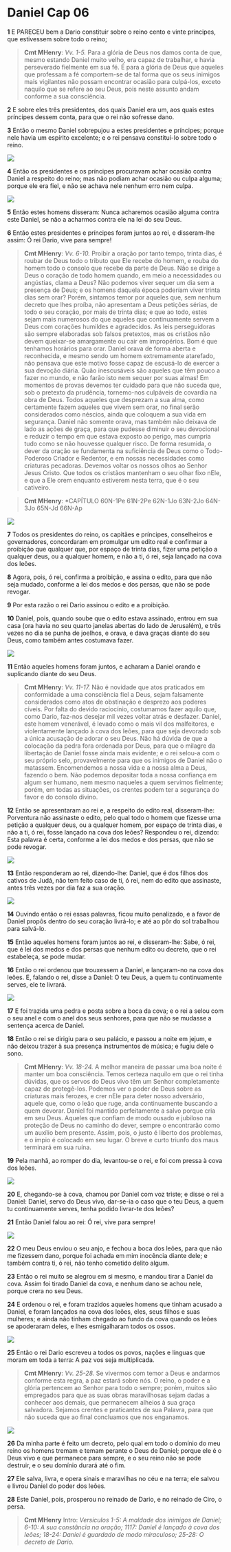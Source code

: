 # Daniel Cap 06

**1** 	E PARECEU bem a Dario constituir sobre o reino cento e vinte príncipes, que estivessem sobre todo o reino;

> **Cmt MHenry**: *Vv. 1-5.* Para a glória de Deus nos damos conta de que, mesmo estando Daniel muito velho, era capaz de trabalhar, e havia perseverado fielmente em sua fé. É para a glória de Deus que aqueles que professam a fé comportem-se de tal forma que os seus inimigos mais vigilantes não possam encontrar ocasião para culpá-los, exceto naquilo que se refere ao seu Deus, pois neste assunto andam conforme a sua consciência.

**2** 	E sobre eles três presidentes, dos quais Daniel era um, aos quais estes príncipes dessem conta, para que o rei não sofresse dano.

**3** 	Então o mesmo Daniel sobrepujou a estes presidentes e príncipes; porque nele havia um espírito excelente; e o rei pensava constituí-lo sobre todo o reino.

![](../Images/SweetPublishing/27-6-1.jpg) 

**4** 	Então os presidentes e os príncipes procuravam achar ocasião contra Daniel a respeito do reino; mas não podiam achar ocasião ou culpa alguma; porque ele era fiel, e não se achava nele nenhum erro nem culpa.

![](../Images/SweetPublishing/27-6-2.jpg) 

**5** 	Então estes homens disseram: Nunca acharemos ocasião alguma contra este Daniel, se não a acharmos contra ele na lei do seu Deus.

**6** 	Então estes presidentes e príncipes foram juntos ao rei, e disseram-lhe assim: Ó rei Dario, vive para sempre!

> **Cmt MHenry**: *Vv. 6-10.* Proibir a oração por tanto tempo, trinta dias, é roubar de Deus todo o tributo que Ele recebe do homem, e rouba do homem todo o consolo que recebe da parte de Deus. Não se dirige a Deus o coração de todo homem quando, em meio a necessidades ou angústias, clama a Deus? Não podemos viver sequer um dia sem a presença de Deus; e os homens da­quela época poderíam viver trinta dias sem orar? Porém, sintamos temor por aqueles que, sem nenhum decreto que lhes proíba, não apresentam a Deus petições sérias, de todo o seu co­ração, por mais de trinta dias; e que ao todo, estes sejam mais numerosos do que aqueles que continuamente servem a Deus com corações humildes e agradecidos. As leis perseguidoras são sempre elaboradas sob falsos pretextos, mas os cristãos não devem queixar-se amargamente ou cair em impropérios. Bom é que tenhamos horários para orar. Daniel orava de forma aberta e reconhecida, e mesmo sendo um homem extremamente ata­refado, não pensava que este motivo fosse capaz de escusá-lo de exercer a sua devoção di­ária. Quão inescusáveis são aqueles que têm pouco a fazer no mundo, e não farão isto nem sequer por suas almas! Em momentos de provas devemos ter cuidado para que não suceda que, sob o pretexto da prudência, tornemo-nos culpáveis de covardia na obra de Deus. Todos aqueles que desprezam a sua alma, como certamente fazem aqueles que vivem sem orar, no final serão considerados como néscios, ainda que coloquem a sua vida em segurança. Daniel não somente orava, mas também não deixava de lado as ações de graça, para que pudesse diminuir o seu devocional e reduzir o tempo em que estava exposto ao perigo, mas cumpria tudo como se não houvesse qualquer risco. De forma resumida, o dever da oração se funda­menta na suficiência de Deus como o Todo-Poderoso Criador e Redentor, e em nossas neces­sidades como criaturas pecadoras. Devemos voltar os nossos olhos ao Senhor Jesus Cristo. Que todos os cristãos mantenham o seu olhar fixo nEle, e que a Ele orem enquanto estiverem nesta terra, que é o seu cativeiro.

> **Cmt MHenry**: *CAPÍTULO 60N-1Pe 61N-2Pe 62N-1Jo 63N-2Jo 64N-3Jo 65N-Jd 66N-Ap

![](../Images/SweetPublishing/27-6-3.jpg) 

**7** 	Todos os presidentes do reino, os capitães e príncipes, conselheiros e governadores, concordaram em promulgar um edito real e confirmar a proibição que qualquer que, por espaço de trinta dias, fizer uma petição a qualquer deus, ou a qualquer homem, e não a ti, ó rei, seja lançado na cova dos leões.

**8** 	Agora, pois, ó rei, confirma a proibição, e assina o edito, para que não seja mudado, conforme a lei dos medos e dos persas, que não se pode revogar.

**9** 	Por esta razão o rei Dario assinou o edito e a proibição.

**10** 	Daniel, pois, quando soube que o edito estava assinado, entrou em sua casa (ora havia no seu quarto janelas abertas do lado de Jerusalém), e três vezes no dia se punha de joelhos, e orava, e dava graças diante do seu Deus, como também antes costumava fazer.

![](../Images/SweetPublishing/27-6-4.jpg) 

**11** 	Então aqueles homens foram juntos, e acharam a Daniel orando e suplicando diante do seu Deus.

> **Cmt MHenry**: *Vv. 11-17.* Não é novidade que atos praticados em conformidade a uma consciência fiel a Deus, sejam falsamente considerados como atos de obstinação e desprezo aos poderes cíveis. Por falta do devido raciocínio, costumamos fazer aquilo que, como Dario, faz-nos desejar mil vezes voltar atrás e desfazer. Daniel, este homem venerável, é levado como o mais vil dos malfeitores, e violentamente lançado à cova dos leões, para que seja devorado sob a única acusação de adorar o seu Deus. Não há dúvida de que a colocação da pedra fora ordenada por Deus, para que o milagre da libertação de Daniel fosse ainda mais evidente; e o rei selou-a com o seu próprio selo, provavelmente para que os inimigos de Daniel não o matassem. Encomendemos a nossa vida e a nossa alma a Deus, fazendo o bem. Não podemos depositar toda a nossa confiança em algum ser humano, nem mesmo naqueles a quem servimos fielmente; porém, em todas as situações, os crentes podem ter a segurança do favor e do consolo divino.

**12** 	Então se apresentaram ao rei e, a respeito do edito real, disseram-lhe: Porventura não assinaste o edito, pelo qual todo o homem que fizesse uma petição a qualquer deus, ou a qualquer homem, por espaço de trinta dias, e não a ti, ó rei, fosse lançado na cova dos leões? Respondeu o rei, dizendo: Esta palavra é certa, conforme a lei dos medos e dos persas, que não se pode revogar.

![](../Images/SweetPublishing/27-6-5.jpg) 

**13** 	Então responderam ao rei, dizendo-lhe: Daniel, que é dos filhos dos cativos de Judá, não tem feito caso de ti, ó rei, nem do edito que assinaste, antes três vezes por dia faz a sua oração.

![](../Images/SweetPublishing/27-6-6.jpg) 

**14** 	Ouvindo então o rei essas palavras, ficou muito penalizado, e a favor de Daniel propôs dentro do seu coração livrá-lo; e até ao pôr do sol trabalhou para salvá-lo.

**15** 	Então aqueles homens foram juntos ao rei, e disseram-lhe: Sabe, ó rei, que é lei dos medos e dos persas que nenhum edito ou decreto, que o rei estabeleça, se pode mudar.

**16** 	Então o rei ordenou que trouxessem a Daniel, e lançaram-no na cova dos leões. E, falando o rei, disse a Daniel: O teu Deus, a quem tu continuamente serves, ele te livrará.

![](../Images/SweetPublishing/27-6-9.jpg) 

**17** 	E foi trazida uma pedra e posta sobre a boca da cova; e o rei a selou com o seu anel e com o anel dos seus senhores, para que não se mudasse a sentença acerca de Daniel.

**18** 	Então o rei se dirigiu para o seu palácio, e passou a noite em jejum, e não deixou trazer à sua presença instrumentos de música; e fugiu dele o sono.

> **Cmt MHenry**: *Vv. 18-24.* A melhor maneira de passar uma boa noite é manter um boa consciência. Te­mos certeza naquilo em que o rei tinha dúvidas, que os servos do Deus vivo têm um Senhor completamente capaz de protegê-los. Podemos ver o poder de Deus sobre as criaturas mais ferozes, e crer nEle para deter nosso adversário, aquele que, como o leão que ruge, anda continuamente buscando a quem devorar. Daniel foi mantido perfeitamente a salvo porque cria em seu Deus. Aqueles que confiam de modo ousado e jubiloso na proteção de Deus no caminho do dever, sempre o encontrarão como um auxílio bem presente. Assim, pois, o justo é liberto dos problemas, e o ímpio é colocado em seu lugar. O breve e curto triunfo dos maus terminará em sua ruína.

**19** 	Pela manhã, ao romper do dia, levantou-se o rei, e foi com pressa à cova dos leões.

![](../Images/SweetPublishing/27-6-8.jpg) 

**20** 	E, chegando-se à cova, chamou por Daniel com voz triste; e disse o rei a Daniel: Daniel, servo do Deus vivo, dar-se-ia o caso que o teu Deus, a quem tu continuamente serves, tenha podido livrar-te dos leões?

**21** 	Então Daniel falou ao rei: Ó rei, vive para sempre!

![](../Images/SweetPublishing/27-6-10.jpg) 

**22** 	O meu Deus enviou o seu anjo, e fechou a boca dos leões, para que não me fizessem dano, porque foi achada em mim inocência diante dele; e também contra ti, ó rei, não tenho cometido delito algum.

**23** 	Então o rei muito se alegrou em si mesmo, e mandou tirar a Daniel da cova. Assim foi tirado Daniel da cova, e nenhum dano se achou nele, porque crera no seu Deus.

**24** 	E ordenou o rei, e foram trazidos aqueles homens que tinham acusado a Daniel, e foram lançados na cova dos leões, eles, seus filhos e suas mulheres; e ainda não tinham chegado ao fundo da cova quando os leões se apoderaram deles, e lhes esmigalharam todos os ossos.

![](../Images/SweetPublishing/27-6-7.jpg) 

**25** 	Então o rei Dario escreveu a todos os povos, nações e línguas que moram em toda a terra: A paz vos seja multiplicada.

> **Cmt MHenry**: *Vv. 25-28.* Se vivermos com temor a Deus e andarmos conforme esta regra, a paz estará sobre nós. O reino, o poder e a glória pertencem ao Senhor para todo o sempre; porém, muitos são empregados para que as suas obras maravilhosas sejam dadas a conhecer aos demais, que permanecem alheios à sua graça salvadora. Sejamos crentes e praticantes de sua Palavra, para que não suceda que ao final concluamos que nos enganamos.

![](../Images/SweetPublishing/27-6-11.jpg) 

**26** 	Da minha parte é feito um decreto, pelo qual em todo o domínio do meu reino os homens tremam e temam perante o Deus de Daniel; porque ele é o Deus vivo e que permanece para sempre, e o seu reino não se pode destruir, e o seu domínio durará até o fim.

**27** 	Ele salva, livra, e opera sinais e maravilhas no céu e na terra; ele salvou e livrou Daniel do poder dos leões.

**28** 	Este Daniel, pois, prosperou no reinado de Dario, e no reinado de Ciro, o persa.


> **Cmt MHenry** Intro: *Versículos 1-5: A maldade dos inimigos de Daniel; 6-10: A sua constância na oração; 11­17: Daniel é lançado à cova dos leões; 18-24: Daniel é guardado de modo miraculoso; 25-28: O decreto de Dario.*